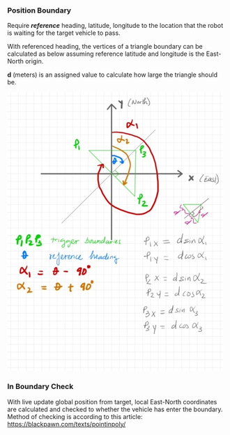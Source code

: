 ### Position Boundary
Require __*reference*__ heading, latitude, longitude to the location that the robot is waiting for the target vehicle to pass.

With referenced heading, the vertices of a triangle boundary can be calculated as below assuming reference latitude and longitude is the East-North origin. 

__d__ (meters) is an assigned value to calculate how large the triangle should be.

![img1](images/img1.jpg)

### In Boundary Check
With live update global position from target, local East-North coordinates are calculated and checked to whether the vehicle has enter the boundary. 
Method of checking is according to this article: https://blackpawn.com/texts/pointinpoly/

